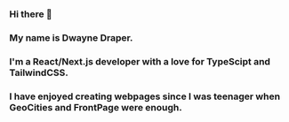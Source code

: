 ### Hi there 👋
### My name is Dwayne Draper.
### I'm a React/Next.js developer with a love for TypeScipt and TailwindCSS.
### I have enjoyed creating webpages since I was teenager when GeoCities and FrontPage were enough.

<!--
**dwaynedraper/dwaynedraper** is a ✨ _special_ ✨ repository because its `README.md` (this file) appears on your GitHub profile.

Here are some ideas to get you started:

- 🔭 I’m currently working on ...
- 🌱 I’m currently learning ...
- 👯 I’m looking to collaborate on ...
- 🤔 I’m looking for help with ...
- 💬 Ask me about ...
- 📫 How to reach me: ...
- 😄 Pronouns: ...
- ⚡ Fun fact: ...
-->
